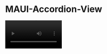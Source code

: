 # MAUI-Accordion-View



<video src='https://user-images.githubusercontent.com/41776940/185369350-17d3cdff-df04-45aa-8012-e1b481542e59.mp4' width=180/>
